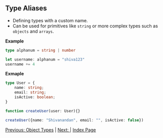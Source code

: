 ## **Type Aliases**

- Defining types with a custom name.
- Can be used for primitives like `string` or more complex types such as `objects` and `arrays`.

**Example**
```ts
type alphanum = string | number

let username: alphanum = "shiva123"
username += 4
```

**Exmaple**
```ts
type User = {
    name: string;
    email: string;
    isActive: boolean;
}

function createUser(user: User){}

createUser({name: "Shivanandan", email: "", isActive: false})
```

[Previous: Object Types](/docs/%236_Object_Types.md) | [Next: ]() | [Index Page](/README.md)